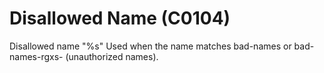 # Disallowed Name (C0104)

Disallowed name "%s" Used when the name matches bad-names or
bad-names-rgxs- (unauthorized names).
